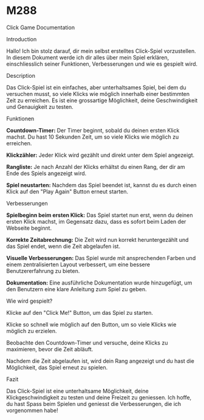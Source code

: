 # M288

Click Game Documentation

Introduction

Hallo! Ich bin stolz darauf, dir mein selbst erstelltes Click-Spiel vorzustellen. In diesem Dokument werde ich dir alles über mein Spiel erklären, einschliesslich seiner Funktionen, Verbesserungen und wie es gespielt wird.

Description

Das Click-Spiel ist ein einfaches, aber unterhaltsames Spiel, bei dem du versuchen musst, so viele Klicks wie möglich innerhalb einer bestimmten Zeit zu erreichen. Es ist eine grossartige Möglichkeit, deine Geschwindigkeit und Genauigkeit zu testen.

Funktionen

**Countdown-Timer:** Der Timer beginnt, sobald du deinen ersten Klick machst. Du hast 10 Sekunden Zeit, um so viele Klicks wie möglich zu erreichen.

**Klickzähler:** Jeder Klick wird gezählt und direkt unter dem Spiel angezeigt.

**Rangliste:** Je nach Anzahl der Klicks erhältst du einen Rang, der dir am Ende des Spiels angezeigt wird.

**Spiel neustarten:** Nachdem das Spiel beendet ist, kannst du es durch einen Klick auf den "Play Again" Button erneut starten.

Verbesserungen

**Spielbeginn beim ersten Klick:** Das Spiel startet nun erst, wenn du deinen ersten Klick machst, im Gegensatz dazu, dass es sofort beim Laden der Webseite beginnt.

**Korrekte Zeitabrechnung:** Die Zeit wird nun korrekt heruntergezählt und das Spiel endet, wenn die Zeit abgelaufen ist.

**Visuelle Verbesserungen:** Das Spiel wurde mit ansprechenden Farben und einem zentralisierten Layout verbessert, um eine bessere Benutzererfahrung zu bieten.

**Dokumentation:** Eine ausführliche Dokumentation wurde hinzugefügt, um den Benutzern eine klare Anleitung zum Spiel zu geben.

Wie wird gespielt?

Klicke auf den "Click Me!" Button, um das Spiel zu starten.

Klicke so schnell wie möglich auf den Button, um so viele Klicks wie möglich zu erzielen.

Beobachte den Countdown-Timer und versuche, deine Klicks zu maximieren, bevor die Zeit abläuft.

Nachdem die Zeit abgelaufen ist, wird dein Rang angezeigt und du hast die Möglichkeit, das Spiel erneut zu spielen.

Fazit

Das Click-Spiel ist eine unterhaltsame Möglichkeit, deine Klickgeschwindigkeit zu testen und deine Freizeit zu geniessen. Ich hoffe, du hast Spass beim Spielen und geniesst die Verbesserungen, die ich vorgenommen habe!
